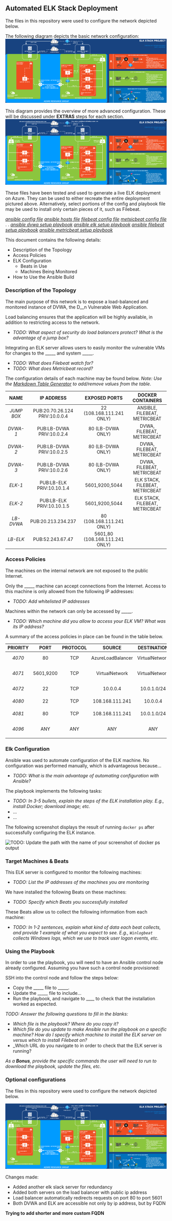 ## Automated ELK Stack Deployment

The files in this repository were used to configure the network depicted below.

The following diagram depicts the basic network configuration:
![Network Diagram](https://github.com/rrazumov-rrs/cyber-project/blob/main/IMAGES/NET-DIAGRAM-ORIGINAL.png)


This diagram provides the overview of more advanced configuration. These will be discussed under __EXTRAS__ steps for each section.
![Network Diagram](https://github.com/rrazumov-rrs/cyber-project/blob/main/IMAGES/NET-DIAGRAM-EXTRA.png)

These files have been tested and used to generate a live ELK deployment on Azure. They can be used to either recreate the entire deployment pictured above. Alternatively, select portions of the config and playbook file may be used to install only certain pieces of it, such as Filebeat.

_[ansible config file](https://github.com/rrazumov-rrs/cyber-project/blob/main/)_
_[ansible hosts file](https://github.com/rrazumov-rrs/cyber-project/blob/main/)_
_[filebeat config file](https://github.com/rrazumov-rrs/cyber-project/blob/main/CONFIG/filebeat-config.yml)_
_[metsicbeat config file](https://github.com/rrazumov-rrs/cyber-project/blob/main/CONFIG/metricbeat-config.yml)_
.
.
_[ansible dvwa setup playbook](https://github.com/rrazumov-rrs/cyber-project/blob/main/)_
_[ansible elk setup playbook](https://github.com/rrazumov-rrs/cyber-project/blob/main/)_
_[ansible filebeat setup playbook](https://github.com/rrazumov-rrs/cyber-project/blob/main/)_
_[ansible metricbeat setup playbook](https://github.com/rrazumov-rrs/cyber-project/blob/main/)_

This document contains the following details:
- Description of the Topology
- Access Policies
- ELK Configuration
  - Beats in Use
  - Machines Being Monitored
- How to Use the Ansible Build


### Description of the Topology



The main purpose of this network is to expose a load-balanced and monitored instance of DVWA, the D__n Vulnerable Web Application.

Load balancing ensures that the application will be highly available, in addition to restricting access to the network.
- _TODO: What aspect of security do load balancers protect? What is the advantage of a jump box?_

Integrating an ELK server allows users to easily monitor the vulnerable VMs for changes to the _____ and system _____.
- _TODO: What does Filebeat watch for?_
- _TODO: What does Metricbeat record?_

The configuration details of each machine may be found below.
_Note: Use the [Markdown Table Generator](http://www.tablesgenerator.com/markdown_tables) to add/remove values from the table_.

|  **NAME**  |         **IP ADDRESS**         |        **EXPOSED PORTS**       |      **DOCKER CONTAINERS**      |
|:----------:|:------------------------------:|:------------------------------:|:-------------------------------:|
| _JUMP BOX_ | PUB:20.70.26.124 PRIV:10.0.0.4 |    22 (108.168.111.241 ONLY)   |  ANSIBLE, FILEBEAT, METRICBEAT  |
|  _DVWA-1_  |    PUB:LB-DVWA PRIV:10.0.2.4   |        80 (LB-DVWA ONLY)       |    DVWA, FILEBEAT, METRICBEAT   |
|  _DVWA-2_  |    PUB:LB-DVWA PRIV:10.0.2.5   |        80 (LB-DVWA ONLY)       |    DVWA, FILEBEAT, METRICBEAT   |
|  _DVWA-3_  |    PUB:LB-DVWA PRIV:10.0.2.6   |        80 (LB-DVWA ONLY)       |    DVWA, FILEBEAT, METRICBEAT   |
|   _ELK-1_  |    PUB:LB-ELK PRIV:10.10.1.4   |         5601,9200,5044         | ELK STACK, FILEBEAT, METRICBEAT |
|   _ELK-2_  |    PUB:LB-ELK PRIV:10.10.1.5   |         5601,9200,5044         | ELK STACK, FILEBEAT, METRICBEAT |
|  _LB-DVWA_ |       PUB:20.213.234.237       |    80 (108.168.111.241 ONLY)   |                                 |
|  _LB-ELK_  |        PUB:52.243.67.47        | 5601,80 (108.168.111.241 ONLY) |                                 |

### Access Policies

The machines on the internal network are not exposed to the public Internet. 

Only the _____ machine can accept connections from the Internet. Access to this machine is only allowed from the following IP addresses:
- _TODO: Add whitelisted IP addresses_

Machines within the network can only be accessed by _____.
- _TODO: Which machine did you allow to access your ELK VM? What was its IP address?_

A summary of the access policies in place can be found in the table below.

| **PRIORITY** | **PORT** | **PROTOCOL** | **SOURCE** | **DESTINATION** | **ACTION** | **DESCRIPTION** |
|:---:|:---:|:---:|:---:|:---:|:---:|:---:|
| _4070_ | 80 | TCP | AzureLoadBalancer | VirtualNetwork | ALLOW | LOADBALLANCER HEALTH PROBES |
| _4071_ | 5601,9200 | TCP | VirtualNetwork | VirtualNetwork | ALLOW | SEND STATISTICS TO ELK |
| _4072_ | 22 | TCP | 10.0.0.4 | 10.0.1.0/24 | ALLOW | SSH FROM JBOX TO DVWA |
| _4080_ | 22 | TCP | 108.168.111.241 | 10.0.0.4 | ALLOW | SSH FROM HOME TO JBOX |
| _4081_ | 80 | TCP | 108.168.111.241 | 10.0.1.0/24 | ALLOW | HTTP FROM HOME TO DVWA |
| _4096_ | ANY | ANY | ANY | ANY | DENY | DENY ALL TRAFFIC ON VNET |

### Elk Configuration

Ansible was used to automate configuration of the ELK machine. No configuration was performed manually, which is advantageous because...
- _TODO: What is the main advantage of automating configuration with Ansible?_

The playbook implements the following tasks:
- _TODO: In 3-5 bullets, explain the steps of the ELK installation play. E.g., install Docker; download image; etc._
- ...
- ...

The following screenshot displays the result of running `docker ps` after successfully configuring the ELK instance.

![TODO: Update the path with the name of your screenshot of docker ps output](Images/docker_ps_output.png)

### Target Machines & Beats
This ELK server is configured to monitor the following machines:
- _TODO: List the IP addresses of the machines you are monitoring_

We have installed the following Beats on these machines:
- _TODO: Specify which Beats you successfully installed_

These Beats allow us to collect the following information from each machine:
- _TODO: In 1-2 sentences, explain what kind of data each beat collects, and provide 1 example of what you expect to see. E.g., `Winlogbeat` collects Windows logs, which we use to track user logon events, etc._

### Using the Playbook
In order to use the playbook, you will need to have an Ansible control node already configured. Assuming you have such a control node provisioned: 

SSH into the control node and follow the steps below:
- Copy the _____ file to _____.
- Update the _____ file to include...
- Run the playbook, and navigate to ____ to check that the installation worked as expected.

_TODO: Answer the following questions to fill in the blanks:_
- _Which file is the playbook? Where do you copy it?_
- _Which file do you update to make Ansible run the playbook on a specific machine? How do I specify which machine to install the ELK server on versus which to install Filebeat on?_
- _Which URL do you navigate to in order to check that the ELK server is running?

_As a **Bonus**, provide the specific commands the user will need to run to download the playbook, update the files, etc._

### Optional configurations


The files in this repository were used to configure the network depicted below.

![Network Diagram](https://github.com/rrazumov-rrs/rrazumov-rrs/blob/main/Diagrams/ELK_STACK_PROJECT-BONUS.png)

Changes made:

- Added another elk slack server for redundancy
- Added both servers on the load balancer with public ip address
- Load balancer automatically redirects requests on port 80 to port 5601
- Both DVWA and ELK are accessible not only by ip address, but by FQDN

**Trying to add shorter and more custom FQDN**
